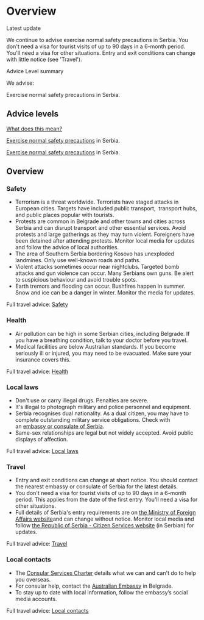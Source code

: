 # Overview

Latest update

We continue to advise exercise normal safety precautions in Serbia. You don't need a visa for tourist visits of up to 90 days in a 6-month period. You'll need a visa for other situations. Entry and exit conditions can change with little notice (see 'Travel').

Advice Level summary

We advise:

Exercise normal safety precautions in Serbia.

## Advice levels

[What does this mean?](/before-you-go/travel-advice-explained/)

[Exercise normal safety precautions](https://www.smartraveller.gov.au/consular-services/travel-advice-explained#level1) in Serbia.

[Exercise normal safety precautions](https://www.smartraveller.gov.au/consular-services/travel-advice-explained#level1) in Serbia.

## Overview

### Safety

* Terrorism is a threat worldwide. Terrorists have staged attacks in European cities. Targets have included public transport,  transport hubs, and public places popular with tourists.
* Protests are common in Belgrade and other towns and cities across Serbia and can disrupt transport and other essential services. Avoid protests and large gatherings as they may turn violent. Foreigners have been detained after attending protests. Monitor local media for updates and follow the advice of local authorities.
* The area of Southern Serbia bordering Kosovo has unexploded landmines. Only use well-known roads and paths.
* Violent attacks sometimes occur near nightclubs. Targeted bomb attacks and gun violence can occur. Many Serbians own guns. Be alert to suspicious behaviour and avoid trouble spots.
* Earth tremors and flooding can occur. Bushfires happen in summer. Snow and ice can be a danger in winter. Monitor the media for updates.

Full travel advice: [Safety](#safety)

### Health

* Air pollution can be high in some Serbian cities, including Belgrade. If you have a breathing condition, talk to your doctor before you travel.
* Medical facilities are below Australian standards. If you become seriously ill or injured, you may need to be evacuated. Make sure your insurance covers this.

Full travel advice: [Health](#health)

### Local laws

* Don't use or carry illegal drugs. Penalties are severe.
* It's illegal to photograph military and police personnel and equipment.
* Serbia recognises dual nationality. As a dual citizen, you may have to complete outstanding military service obligations. Check with an [embassy or consulate of Serbia](https://protocol.dfat.gov.au/Public/Missions/176).
* Same-sex relationships are legal but not widely accepted. Avoid public displays of affection.

Full travel advice: [Local laws](#local-laws)

### Travel

* Entry and exit conditions can change at short notice. You should contact the nearest embassy or consulate of Serbia for the latest details.
* You don't need a visa for tourist visits of up to 90 days in a 6-month period. This applies from the date of the first entry. You'll need a visa for other situations.
* Full details of Serbia's entry requirements are on [the Ministry of Foreign Affairs website](https://www.mfa.gov.rs/en/citizens/travel-serbia/covid-19-entry-requirements)and can change without notice. Monitor local media and follow [the Republic of Serbia - Citizen Services website](https://www.srbija.gov.rs/) (in Serbian) for updates.

Full travel advice: [Travel](#travel)

### Local contacts

* The [Consular Services Charter](/consular-services/consular-services-charter "Consular Services Charter") details what we can and can't do to help you overseas.
* For consular help, contact the [Australian Embassy](https://serbia.embassy.gov.au/) in Belgrade.
* To stay up to date with local information, follow the embassy’s social media accounts.

Full travel advice: [Local contacts](#local-contacts)